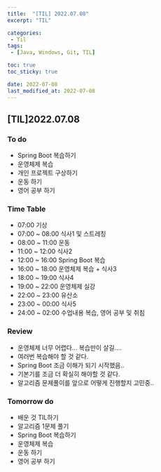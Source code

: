 ```yaml
---
title:  "[TIL] 2022.07.08"
excerpt: "TIL"

categories:
 - Til
tags:
 - [Java, Windows, Git, TIL]

toc: true
toc_sticky: true

date: 2022-07-08
last_modified_at: 2022-07-08
---
```


## [TIL]2022.07.08



### To do
- Spring Boot 복습하기
- 운영체제 복습 
- 개인 프로젝트 구상하기
- 운동 하기
- 영어 공부 하기   


### Time Table
- 07:00 기상
- 07:00 ~ 08:00 식사1 및 스트레칭
- 08:00 ~ 11:00 운동
- 11:00 ~ 12:00 식사2
- 12:00 ~ 16:00 Spring Boot 복습
- 16:00 ~ 18:00 운영체제 복습 + 식사3
- 18:00 ~ 19:00 식사4
- 19:00 ~ 22:00 운영체제 실강
- 22:00 ~ 23:00 유산소
- 23:00 ~ 00:00 식사5
- 24:00 ~ 02:00 수업내용 복습, 영어 공부 및 취침                   


### Review
- 운영체제 너무 어렵다... 복습만이 살길....
- 여러번 복습해야 할 것 같다.
- Spring Boot 조금 이해가 되기 시작했음..
- 기본기를 조금 더 확실히 해야할 것 같다.   
- 알고리즘 문제풀이를 앞으로 어떻게 진행할지 고민중..      
 


### Tomorrow do
- 배운 것 TIL하기
- 알고리즘 1문제 풀기
- Spring Boot 복습하기
- 운영체제 복습
- 운동 하기
- 영어 공부 하기
